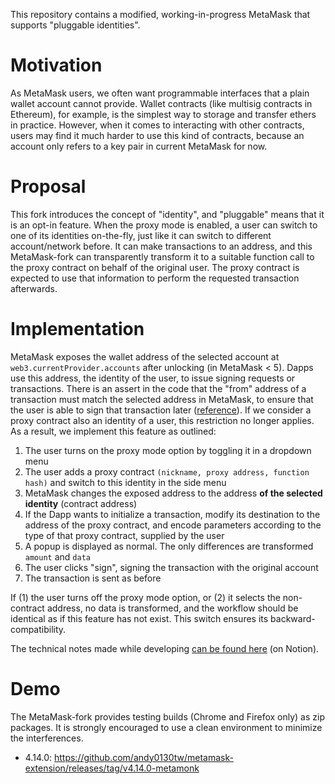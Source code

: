This repository contains a modified, working-in-progress MetaMask that supports "pluggable identities".

# Motivation

As MetaMask users, we often want programmable interfaces that a plain wallet account cannot provide. Wallet contracts (like multisig contracts in Ethereum), for example, is the simplest way to storage and transfer ethers in practice. However, when it comes to interacting with other contracts, users may find it much harder to use this kind of contracts, because an account only refers to a key pair in current MetaMask for now.

# Proposal

This fork introduces the concept of "identity", and "pluggable" means that it is an opt-in feature. When the proxy mode is enabled, a user can switch to one of its identities on-the-fly, just like it can switch to different account/network before. It can make transactions to an address, and this MetaMask-fork can transparently transform it to a suitable function call to the proxy contract on behalf of the original user. The proxy contract is expected to use that information to perform the requested transaction afterwards.

# Implementation

MetaMask exposes the wallet address of the selected account at `web3.currentProvider.accounts` after unlocking (in MetaMask < 5). Dapps use this address, the identity of the user, to issue signing requests or transactions. There is an assert in the code that the "from" address of a transaction must match the selected address in MetaMask, to ensure that the user is able to sign that transaction later ([reference](https://github.com/MetaMask/metamask-extension/blob/v4.16.0/app/scripts/controllers/transactions/index.js#L169-L172)). If we consider a proxy contract also an identity of a user, this restriction no longer applies. As a result, we implement this feature as outlined:

1. The user turns on the proxy mode option by toggling it in a dropdown menu
2. The user adds a proxy contract `(nickname, proxy address, function hash)` and switch to this identity in the side menu
3. MetaMask changes the exposed address to the address **of the selected identity** (contract address)
4. If the Dapp wants to initialize a transaction, modify its destination to the address of the proxy contract, and encode parameters according to the type of that proxy contract, supplied by the user
5. A popup is displayed as normal. The only differences are transformed `amount` and `data`
6. The user clicks "sign", signing the transaction with the original account
7. The transaction is sent as before

If (1) the user turns off the proxy mode option, or (2) it selects the non-contract address, no data is transformed, and the workflow should be identical as if this feature has not exist. This switch ensures its backward-compatibility.

The technical notes made while developing [can be found here](https://www.notion.so/qbane/MetaMask-Metamonk-dev-74cb6725e8344b0da581e236c3dbcab1) (on Notion).

# Demo

The MetaMask-fork provides testing builds (Chrome and Firefox only) as zip packages. It is strongly encouraged to use a clean environment to minimize the interferences.

* 4.14.0: https://github.com/andy0130tw/metamask-extension/releases/tag/v4.14.0-metamonk

